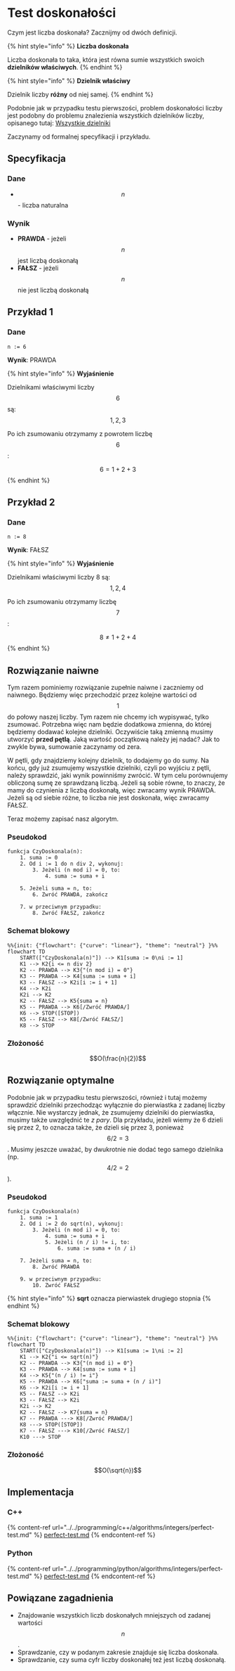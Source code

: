 # Test doskonałości

Czym jest liczba doskonała? Zacznijmy od dwóch definicji.

{% hint style="info" %}
**Liczba doskonała**

Liczba doskonała to taka, która jest równa sumie wszystkich swoich **dzielników właściwych**.
{% endhint %}

{% hint style="info" %}
**Dzielnik właściwy**

Dzielnik liczby **różny** od niej samej.
{% endhint %}

Podobnie jak w przypadku testu pierwszości, problem doskonałości liczby jest podobny do problemu znalezienia wszystkich dzielników liczby, opisanego tutaj: [Wszystkie dzielniki](divisors.md)

Zaczynamy od formalnej specyfikacji i przykładu.

## Specyfikacja

### Dane

* $$n$$ - liczba naturalna

### Wynik

* **PRAWDA** - jeżeli $$n$$ jest liczbą doskonałą
* **FAŁSZ** - jeżeli $$n$$ nie jest liczbą doskonałą

## Przykład 1

### Dane

```
n := 6
```

**Wynik**: PRAWDA

{% hint style="info" %}
**Wyjaśnienie**

Dzielnikami właściwymi liczby $$6$$ są: $$1, 2, 3$$ 

Po ich zsumowaniu otrzymamy z powrotem liczbę $$6$$:

$$6=1+2+3$$ 
{% endhint %}

## Przykład 2

### Dane

```
n := 8
```

**Wynik**: FAŁSZ

{% hint style="info" %}
**Wyjaśnienie**

Dzielnikami właściwymi liczby 8 są: $$1, 2,4$$ 

Po ich zsumowaniu otrzymamy liczbę $$7$$:

$$8\not=1+2+4$$ 
{% endhint %}

## Rozwiązanie naiwne

Tym razem pominiemy rozwiązanie zupełnie naiwne i zaczniemy od naiwnego. Będziemy więc przechodzić przez kolejne wartości od $$1$$ do połowy naszej liczby. Tym razem nie chcemy ich wypisywać, tylko zsumować. Potrzebna więc nam będzie dodatkowa zmienna, do której będziemy dodawać kolejne dzielniki. Oczywiście taką zmienną musimy utworzyć **przed pętlą**. Jaką wartość początkową należy jej nadać? Jak to zwykle bywa, sumowanie zaczynamy od zera.

W pętli, gdy znajdziemy kolejny dzielnik, to dodajemy go do sumy. Na końcu, gdy już zsumujemy wszystkie dzielniki, czyli po wyjściu z pętli, należy sprawdzić, jaki wynik powinniśmy zwrócić. W tym celu porównujemy obliczoną sumę ze sprawdzaną liczbą. Jeżeli są sobie równe, to znaczy, że mamy do czynienia z liczbą doskonałą, więc zwracamy wynik PRAWDA. Jeżeli są od siebie różne, to liczba nie jest doskonała, więc zwracamy FAŁSZ.

Teraz możemy zapisać nasz algorytm.

### Pseudokod

```
funkcja CzyDoskonala(n):
    1. suma := 0
    2. Od i := 1 do n div 2, wykonuj:
        3. Jeżeli (n mod i) = 0, to:
            4. suma := suma + i
      
    5. Jeżeli suma = n, to:
        6. Zwróć PRAWDA, zakończ
   
    7. w przeciwnym przypadku:
        8. Zwróć FAŁSZ, zakończ
```

### Schemat blokowy

```mermaid
%%{init: {"flowchart": {"curve": "linear"}, "theme": "neutral"} }%%
flowchart TD
	START(["CzyDoskonala(n)"]) --> K1[suma := 0\ni := 1]
	K1 --> K2{i <= n div 2}
	K2 -- PRAWDA --> K3{"(n mod i) = 0"}
	K3 -- PRAWDA --> K4[suma := suma + i]
	K3 -- FAŁSZ --> K2i[i := i + 1]
	K4 --> K2i
	K2i --> K2
	K2 -- FAŁSZ --> K5{suma = n}
	K5 -- PRAWDA --> K6[/Zwróć PRAWDA/]
	K6 --> STOP([STOP])
	K5 -- FAŁSZ --> K8[/Zwróć FAŁSZ/]
	K8 --> STOP
```

### Złożoność

$$O(\frac{n}{2})$$

## Rozwiązanie optymalne

Podobnie jak w przypadku testu pierwszości, również i tutaj możemy sprawdzić dzielniki przechodząc wyłącznie do pierwiastka z zadanej liczby włącznie. Nie wystarczy jednak, że zsumujemy dzielniki do pierwiastka, musimy także uwzględnić te *z pary*. Dla przykładu, jeżeli wiemy że 6 dzieli się przez 2, to oznacza także, że dzieli się przez 3, ponieważ $$6/2=3$$. Musimy jeszcze uważać, by dwukrotnie nie dodać tego samego dzielnika (np. $$4/2=2$$).

### Pseudokod

```
funkcja CzyDoskonala(n)
    1. suma := 1
    2. Od i := 2 do sqrt(n), wykonuj:
        3. Jeżeli (n mod i) = 0, to:
            4. suma := suma + i
            5. Jeżeli (n / i) != i, to:
                6. suma := suma + (n / i)
            
    7. Jeżeli suma = n, to:
        8. Zwróć PRAWDA
    
    9. w przeciwnym przypadku:
        10. Zwróć FAŁSZ
```

{% hint style="info" %}
**sqrt** oznacza pierwiastek drugiego stopnia
{% endhint %}

### Schemat blokowy

```mermaid
%%{init: {"flowchart": {"curve": "linear"}, "theme": "neutral"} }%%
flowchart TD
	START(["CzyDoskonala(n)"]) --> K1[suma := 1\ni := 2]
	K1 --> K2{"i <= sqrt(n)"}
	K2 -- PRAWDA --> K3{"(n mod i) = 0"}
	K3 -- PRAWDA --> K4[suma := suma + i]
	K4 --> K5{"(n / i) != i"}
	K5 -- PRAWDA --> K6["suma := suma + (n / i)"]
	K6 --> K2i[i := i + 1]
	K5 -- FAŁSZ --> K2i
	K3 -- FAŁSZ --> K2i
	K2i --> K2
	K2 -- FAŁSZ --> K7{suma = n}
	K7 -- PRAWDA ---> K8[/Zwróć PRAWDA/]
	K8 ---> STOP([STOP])
	K7 -- FAŁSZ ---> K10[/Zwróć FAŁSZ/]
	K10 ---> STOP
```

### Złożoność

$$O(\sqrt{n})$$ 

## Implementacja

### C++

{% content-ref url="../../programming/c++/algorithms/integers/perfect-test.md" %}
[perfect-test.md](../../programming/c++/algorithms/integers/perfect-test.md)
{% endcontent-ref %}

### Python

{% content-ref url="../../programming/python/algorithms/integers/perfect-test.md" %}
[perfect-test.md](../../programming/python/algorithms/integers/perfect-test.md)
{% endcontent-ref %}

## Powiązane zagadnienia

* Znajdowanie wszystkich liczb doskonałych mniejszych od zadanej wartości $$n$$.
* Sprawdzanie, czy w podanym zakresie znajduje się liczba doskonała.
* Sprawdzanie, czy suma cyfr liczby doskonałej też jest liczbą doskonałą.
